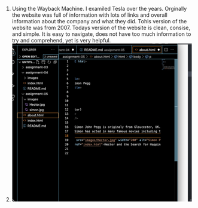 1. Using the Wayback Machine. I examiled Tesla over the years. Orginally the website was full of information with lots of links and overall information about the company and what they did. Tohis version of the website was from 2007. Todays version of the website is clean, consise, and simple. It is easy to navigate, does not have too much information to try and comprehend, yet is very helpful.
2. ![Click here](./images/Hectorscreenshot.png)